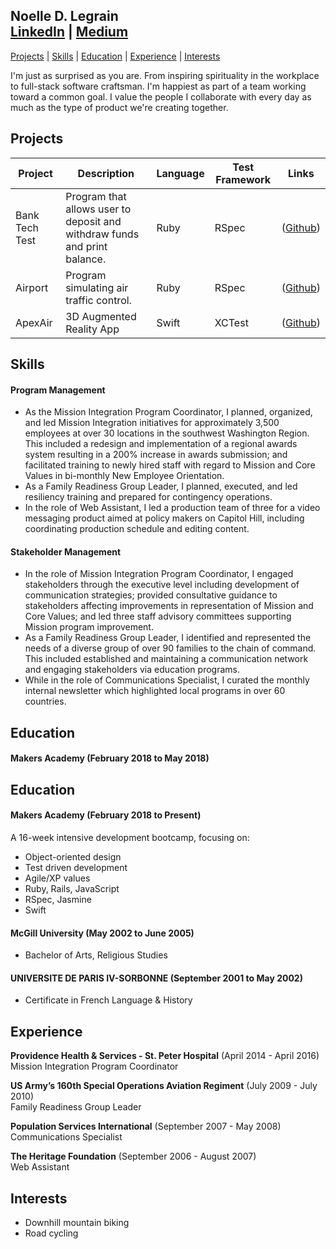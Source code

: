 ## Noelle D. Legrain<br>[LinkedIn](https://www.linkedin.com/in/noelle-l-bab91a160/) | [Medium](https://medium.com/@noellelegrain)

[Projects](#projects) | [Skills](#skills) | [Education](#education) | [Experience](#experience) | [Interests](#interests)

I'm just as surprised as you are. From inspiring spirituality in the workplace to full-stack software craftsman. I'm happiest as part of a team working toward a common goal. I value the people I collaborate with every day as much as the type of product we're creating together.

## Projects

| Project | Description | Language | Test Framework | Links |
|-------------|-------------|-------------|-------------|-------------|
| Bank Tech Test | Program that allows user to deposit and withdraw funds and print balance. | Ruby | RSpec | ([Github](https://github.com/NoelleDL/BankTechTestPractice)) |
| Airport | Program simulating air traffic control. | Ruby | RSpec | ([Github](https://github.com/NoelleDL/airport_challenge)) |
| ApexAir | 3D Augmented Reality App | Swift | XCTest | ([Github](https://github.com/NoelleDL/ApexAir )) |

## Skills

#### Program Management

* As the Mission Integration Program Coordinator, I planned, organized, and led Mission Integration initiatives for approximately 3,500 employees at over 30 locations in the southwest Washington Region. This included a redesign and implementation of a regional awards system resulting in a 200% increase in awards submission; and facilitated training to newly hired staff with regard to Mission and Core Values in bi-monthly New Employee Orientation.
* As a Family Readiness Group Leader, I planned, executed, and led resiliency training and prepared for contingency operations.
* In the role of Web Assistant, I led a production team of three for a video messaging product aimed at policy makers on Capitol Hill, including coordinating production schedule and editing content.

#### Stakeholder Management

*  In the role of Mission Integration Program Coordinator, I engaged stakeholders through the executive level including development of communication strategies; provided consultative guidance to stakeholders affecting improvements in representation of Mission and Core Values; and led three staff advisory committees supporting Mission program improvement.
* As a Family Readiness Group Leader, I identified and represented the needs of a diverse group of over 90 families to the chain of command. This included established and maintaining a communication network and engaging stakeholders via education programs.
* While in the role of Communications Specialist, I curated the monthly internal newsletter which highlighted local programs in over 60 countries.

## Education

#### Makers Academy (February 2018 to May 2018)

## Education

#### Makers Academy (February 2018 to Present)

A 16-week intensive development bootcamp, focusing on:

- Object-oriented design
- Test driven development
- Agile/XP values
- Ruby, Rails, JavaScript
- RSpec, Jasmine
- Swift

#### McGill University (May 2002 to June 2005)

- Bachelor of Arts, Religious Studies

#### UNIVERSITE DE PARIS IV-SORBONNE (September 2001 to May 2002)

- Certificate in French Language & History

## Experience

**Providence Health & Services - St. Peter Hospital** (April 2014 - April 2016)    
Mission Integration Program Coordinator

**US Army’s 160th Special Operations Aviation Regiment** (July 2009 - July 2010)   
Family Readiness Group Leader

**Population Services International** (September 2007 - May 2008)<br>
Communications Specialist

**The Heritage Foundation** (September 2006 - August 2007)<br>
Web Assistant


## Interests
- Downhill mountain biking
- Road cycling

